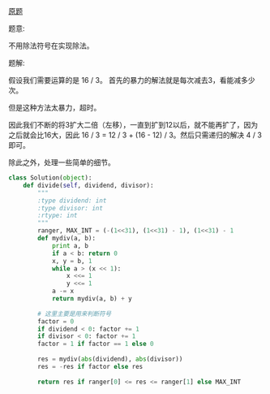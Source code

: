 [原题](https://leetcode.com/problems/divide-two-integers)

题意:


不用除法符号在实现除法。

题解:

假设我们需要运算的是 16 / 3。
首先的暴力的解法就是每次减去3，看能减多少次。

但是这种方法太暴力，超时。

因此我们不断的将3扩大二倍（左移），一直到扩到12以后，就不能再扩了，因为之后就会比16大，因此 16 / 3 = 12 / 3 + (16 - 12) / 3。然后只需递归的解决 4 / 3即可。


除此之外，处理一些简单的细节。

```Python
class Solution(object):
    def divide(self, dividend, divisor):
        """
        :type dividend: int
        :type divisor: int
        :rtype: int
        """
        ranger, MAX_INT = (-(1<<31), (1<<31) - 1), (1<<31) - 1
        def mydiv(a, b):
            print a, b
            if a < b: return 0
            x, y = b, 1
            while a > (x << 1):
                x <<= 1 
                y <<= 1
            a -= x
            return mydiv(a, b) + y
        
        # 这里主要是用来判断符号
        factor = 0
        if dividend < 0: factor += 1
        if divisor < 0: factor += 1
        factor = 1 if factor == 1 else 0
        
        res = mydiv(abs(dividend), abs(divisor))
        res = -res if factor else res
        
        return res if ranger[0] <= res <= ranger[1] else MAX_INT
```

